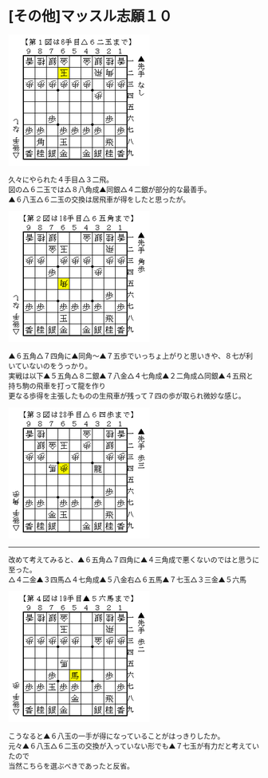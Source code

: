 # [その他]マッスル志願１０  

![](images/20160903083612.png)  

久々にやられた４手目△３二飛。  
図の△６二玉では△８八角成▲同銀△４二銀が部分的な最善手。  
▲６八玉△６二玉の交換は居飛車が得をしたと思ったが。  

![](images/20160903083613.png)  

▲６五角△７四角に▲同角～▲７五歩でいっちょ上がりと思いきや、８七が利いていないのをうっかり。  
実戦は以下▲５五角△８二銀▲７八金△４七角成▲２二角成△同銀▲４五飛と持ち駒の飛車を打って龍を作り  
更なる歩得を主張したものの生飛車が残って７四の歩が取られ微妙な感じ。  

![](images/20160903083614.png)  

----------  

改めて考えてみると、▲６五角△７四角に▲４三角成で悪くないのではと思うに至った。  
△４二金▲３四馬△４七角成▲５八金右△６五馬▲７七玉△３三金▲５六馬  

![](images/20160903083615.png)  

こうなると▲６八玉の一手が得になっていることがはっきりしたか。  
元々▲６八玉△６二玉の交換が入っていない形でも▲７七玉が有力だと考えていたので  
当然こちらを選ぶべきであったと反省。  
